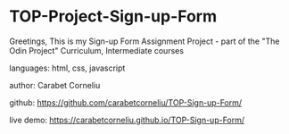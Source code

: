 # TOP-Project-Sign-up-Form

Greetings, 
This is my Sign-up Form Assignment Project - part of the "The Odin Project" Curriculum, Intermediate courses

languages: html, css, javascript

author: Carabet Corneliu

github: https://github.com/carabetcorneliu/TOP-Sign-up-Form/

live demo: https://carabetcorneliu.github.io/TOP-Sign-up-Form/
